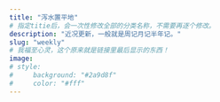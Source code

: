 ```yaml
---
title: "泻水置平地"
# 指定titie后，会一次性修改全部的分类名称，不需要再逐个修改。
description: "近况更新，一般就是周记月记半年记。"
slug: "weekly"
# 我福至心灵，这个原来就是链接里最后显示的东西！
image: 
# style:
#     background: "#2a9d8f"
#     color: "#fff"
---
```

